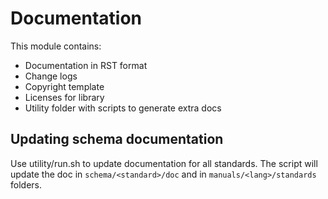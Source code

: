 # Documentation

This module contains:
* Documentation in RST format
* Change logs
* Copyright template
* Licenses for library
* Utility folder with scripts to generate extra docs


## Updating schema documentation

Use utility/run.sh to update documentation for all standards.
The script will update the doc in ```schema/<standard>/doc``` and in 
```manuals/<lang>/standards``` folders.